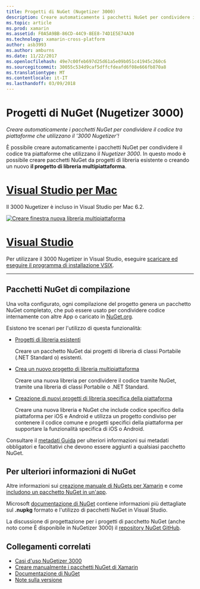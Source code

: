 ```yaml
---
title: Progetti di NuGet (Nugetizer 3000)
description: Creare automaticamente i pacchetti NuGet per condividere il codice tra piattaforme che utilizzano il '3000 Nugetizer'!
ms.topic: article
ms.prod: xamarin
ms.assetid: F0A5A9BB-86CD-44C9-8EE8-74D1E5E74A30
ms.technology: xamarin-cross-platform
author: asb3993
ms.author: amburns
ms.date: 11/22/2017
ms.openlocfilehash: 49e7c00feb697d25d61a5e09b051c41945c260c6
ms.sourcegitcommit: 30055c534d9caf5dffcfdeafd6f08e666fb870a8
ms.translationtype: MT
ms.contentlocale: it-IT
ms.lasthandoff: 03/09/2018
---
```

# <a name="nuget-projects-nugetizer-3000"></a>Progetti di NuGet (Nugetizer 3000)

_Creare automaticamente i pacchetti NuGet per condividere il codice tra piattaforme che utilizzano il '3000 Nugetizer'!_

È possibile creare automaticamente i pacchetti NuGet per condividere il codice tra piattaforme che utilizzano il _Nugetizer 3000_. In questo modo è possibile creare pacchetti NuGet da progetti di libreria esistente o creando un nuovo **il progetto di libreria multipiattaforma**.

# <a name="visual-studio-for-mactabvsmac"></a>[Visual Studio per Mac](#tab/vsmac)

Il 3000 Nugetizer è incluso in Visual Studio per Mac 6.2.

[![](images/mulitplatform-library-sml.png "Creare finestra nuova libreria multipiattaforma")](images/mulitplatform-library.png#lightbox)

# <a name="visual-studiotabvswin"></a>[Visual Studio](#tab/vswin)

Per utilizzare il 3000 Nugetizer in Visual Studio, eseguire [scaricare ed eseguire il programma di installazione VSIX](http://bit.ly/nugetizer-2017).

-----

## <a name="building-nuget-packages"></a>Pacchetti NuGet di compilazione

Una volta configurato, ogni compilazione del progetto genera un pacchetto NuGet completato, che può essere usato per condividere codice internamente con altre App o caricato in [NuGet.org](https://www.nuget.org).

Esistono tre scenari per l'utilizzo di questa funzionalità:

- [Progetti di libreria esistenti](existing-library.md)

  Creare un pacchetto NuGet dai progetti di libreria di classi Portabile (.NET Standard o) esistenti.

- [Crea un nuovo progetto di libreria multipiattaforma](single-codebase.md)

  Creare una nuova libreria per condividere il codice tramite NuGet, tramite una libreria di classi Portabile o .NET Standard.

- [Creazione di nuovi progetti di libreria specifica della piattaforma](platform-specific.md)

  Creare una nuova libreria e NuGet che include codice specifico della piattaforma per iOS e Android e utilizza un progetto condiviso per contenere il codice comune e progetti specifici della piattaforma per supportare la funzionalità specifica di iOS o Android.

Consultare il [metadati Guida](metadata.md) per ulteriori informazioni sui metadati obbligatori e facoltativi che devono essere aggiunti a qualsiasi pacchetto NuGet.


## <a name="further-nuget-information"></a>Per ulteriori informazioni di NuGet

Altre informazioni sui [creazione manuale di NuGets per Xamarin](~/cross-platform/app-fundamentals/nuget-manual.md) e come [includono un pacchetto NuGet in un'app](https://docs.microsoft.com/visualstudio/mac/nuget-walkthrough).

Microsoft [documentazione di NuGet](https://docs.microsoft.com/nuget/) contiene informazioni più dettagliate sul **.nupkg** formato e l'utilizzo di pacchetti NuGet in Visual Studio.

La discussione di progettazione per i progetti di pacchetto NuGet (anche noto come È disponibile in NuGetizer 3000) il [repository NuGet GitHub](https://github.com/NuGet/Home/wiki/NuGetizer-3000).


## <a name="related-links"></a>Collegamenti correlati

- [Casi d'uso NuGetizer 3000](https://github.com/NuGet/Home/wiki/NuGetizer-Core-Scenarios)
- [Creare manualmente i pacchetti NuGet di Xamarin](~/cross-platform/app-fundamentals/nuget-manual.md)
- [Documentazione di NuGet](https://docs.microsoft.com/nuget/)
- [Note sulla versione](https://developer.xamarin.com/releases/studio/xamarin.studio_6.2/xamarin.studio_6.2/#NuGetizer_3000)
